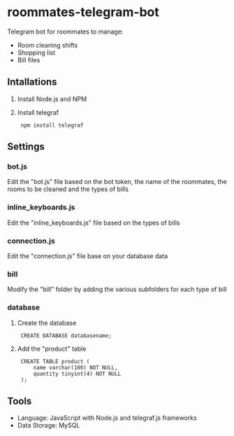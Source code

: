 # roommates-telegram-bot
Telegram bot for roommates to manage:
+ Room cleaning shifts
+ Shopping list
+ Bill files

## Intallations
1. Install Node.js and NPM
2. Install telegraf

        npm install telegraf

## Settings
### bot.js
Edit the "bot.js" file based on the bot token, the name of the roommates, the rooms to be cleaned and the types of bills

### inline_keyboards.js
Edit the "inline_keyboards.js" file based on the types of bills

### connection.js
Edit the "connection.js" file base on your database data

### bill
Modify the "bill" folder by adding the various subfolders for each type of bill

### database
1. Create the database

        CREATE DATABASE databasename;
        
2. Add the "product" table

        CREATE TABLE product (
            name varchar(100) NOT NULL,
            quantity tinyint(4) NOT NULL
        );

## Tools
+ Language: JavaScript with Node.js and telegraf.js frameworks 
+ Data Storage: MySQL
